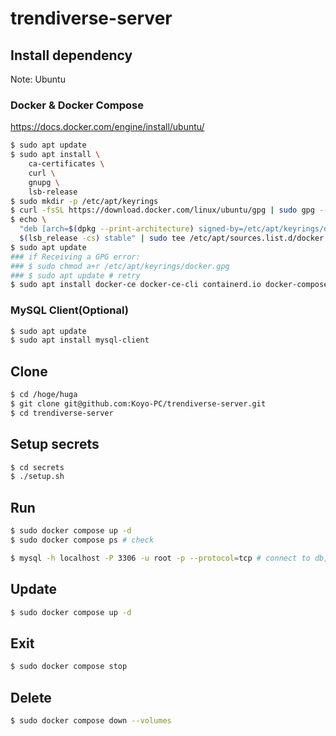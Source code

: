 # trendiverse-server

## Install dependency

Note: Ubuntu

### Docker & Docker Compose

<https://docs.docker.com/engine/install/ubuntu/>

```bash
$ sudo apt update
$ sudo apt install \
    ca-certificates \
    curl \
    gnupg \
    lsb-release
$ sudo mkdir -p /etc/apt/keyrings
$ curl -fsSL https://download.docker.com/linux/ubuntu/gpg | sudo gpg --dearmor -o /etc/apt/keyrings/docker.gpg
$ echo \
  "deb [arch=$(dpkg --print-architecture) signed-by=/etc/apt/keyrings/docker.gpg] https://download.docker.com/linux/ubuntu \
  $(lsb_release -cs) stable" | sudo tee /etc/apt/sources.list.d/docker.list > /dev/null
$ sudo apt update
### if Receiving a GPG error:
### $ sudo chmod a+r /etc/apt/keyrings/docker.gpg
### $ sudo apt update # retry
$ sudo apt install docker-ce docker-ce-cli containerd.io docker-compose-plugin
```

### MySQL Client(Optional)

```bash
$ sudo apt update
$ sudo apt install mysql-client
```

## Clone

```bash
$ cd /hoge/huga
$ git clone git@github.com:Koyo-PC/trendiverse-server.git
$ cd trendiverse-server
```

## Setup secrets

```bash
$ cd secrets
$ ./setup.sh
```

## Run

```bash
$ sudo docker compose up -d
$ sudo docker compose ps # check

$ mysql -h localhost -P 3306 -u root -p --protocol=tcp # connect to db, need mysql-client
```

## Update

```bash
$ sudo docker compose up -d
```

## Exit

```bash
$ sudo docker compose stop
```

## Delete

```bash
$ sudo docker compose down --volumes
```
